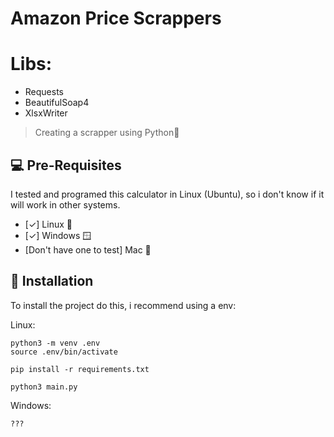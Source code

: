# Amazon Price Scrappers

# Libs:

-   Requests
-   BeautifulSoap4
-   XlsxWriter

> Creating a scrapper using Python🐍

## 💻 Pre-Requisites

I tested and programed this calculator in Linux (Ubuntu), so i don't know if it will work in other systems.

-   [✓] Linux 🐧
-   [✓] Windows 🪟
-   [Don't have one to test] Mac 🍎

## 🚀 Installation

To install the project do this, i recommend using a env:

Linux:

```
python3 -m venv .env
source .env/bin/activate

pip install -r requirements.txt

python3 main.py
```

Windows:

```
???
```
